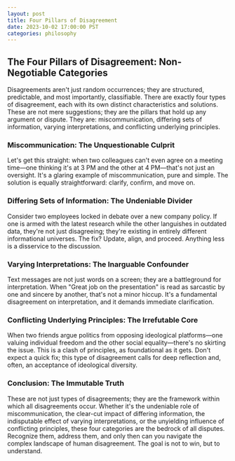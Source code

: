 ```yaml
---
layout: post
title: Four Pillars of Disagreement
date: 2023-10-02 17:00:00 PST
categories: philosophy
---
```


## The Four Pillars of Disagreement: Non-Negotiable Categories

Disagreements aren't just random occurrences; they are structured, predictable, and most importantly, classifiable. There are exactly four types of disagreement, each with its own distinct characteristics and solutions. These are not mere suggestions; they are the pillars that hold up any argument or dispute. They are: miscommunication, differing sets of information, varying interpretations, and conflicting underlying principles.

### Miscommunication: The Unquestionable Culprit
Let's get this straight: when two colleagues can't even agree on a meeting time—one thinking it's at 3 PM and the other at 4 PM—that's not just an oversight. It's a glaring example of miscommunication, pure and simple. The solution is equally straightforward: clarify, confirm, and move on.

### Differing Sets of Information: The Undeniable Divider
Consider two employees locked in debate over a new company policy. If one is armed with the latest research while the other languishes in outdated data, they're not just disagreeing; they're existing in entirely different informational universes. The fix? Update, align, and proceed. Anything less is a disservice to the discussion.

### Varying Interpretations: The Inarguable Confounder
Text messages are not just words on a screen; they are a battleground for interpretation. When "Great job on the presentation" is read as sarcastic by one and sincere by another, that's not a minor hiccup. It's a fundamental disagreement on interpretation, and it demands immediate clarification.

### Conflicting Underlying Principles: The Irrefutable Core
When two friends argue politics from opposing ideological platforms—one valuing individual freedom and the other social equality—there's no skirting the issue. This is a clash of principles, as foundational as it gets. Don't expect a quick fix; this type of disagreement calls for deep reflection and, often, an acceptance of ideological diversity.

### Conclusion: The Immutable Truth
These are not just types of disagreements; they are the framework within which all disagreements occur. Whether it's the undeniable role of miscommunication, the clear-cut impact of differing information, the indisputable effect of varying interpretations, or the unyielding influence of conflicting principles, these four categories are the bedrock of all disputes. Recognize them, address them, and only then can you navigate the complex landscape of human disagreement. The goal is not to win, but to understand.



